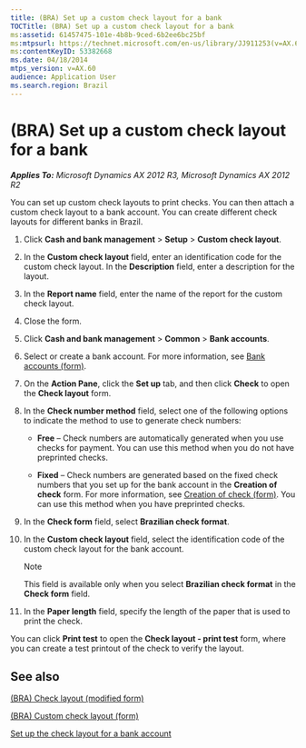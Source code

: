 ```yaml
---
title: (BRA) Set up a custom check layout for a bank
TOCTitle: (BRA) Set up a custom check layout for a bank
ms:assetid: 61457475-101e-4b8b-9ced-6b2ee6bc25bf
ms:mtpsurl: https://technet.microsoft.com/en-us/library/JJ911253(v=AX.60)
ms:contentKeyID: 53382668
ms.date: 04/18/2014
mtps_version: v=AX.60
audience: Application User
ms.search.region: Brazil
---
```


# (BRA) Set up a custom check layout for a bank 


_**Applies To:** Microsoft Dynamics AX 2012 R3, Microsoft Dynamics AX 2012 R2_

You can set up custom check layouts to print checks. You can then attach a custom check layout to a bank account. You can create different check layouts for different banks in Brazil.

1.  Click **Cash and bank management** \> **Setup** \> **Custom check layout**.

2.  In the **Custom check layout** field, enter an identification code for the custom check layout. In the **Description** field, enter a description for the layout.

3.  In the **Report name** field, enter the name of the report for the custom check layout.

4.  Close the form.

5.  Click **Cash and bank management** \> **Common** \> **Bank accounts**.

6.  Select or create a bank account. For more information, see [Bank accounts (form)](https://technet.microsoft.com/en-us/library/aa587660\(v=ax.60\)).

7.  On the **Action Pane**, click the **Set up** tab, and then click **Check** to open the **Check layout** form.

8.  In the **Check number method** field, select one of the following options to indicate the method to use to generate check numbers:
    
      - **Free** – Check numbers are automatically generated when you use checks for payment. You can use this method when you do not have preprinted checks.
    
      - **Fixed** – Check numbers are generated based on the fixed check numbers that you set up for the bank account in the **Creation of check** form. For more information, see [Creation of check (form)](https://technet.microsoft.com/en-us/library/aa575849\(v=ax.60\)). You can use this method when you have preprinted checks.

9.  In the **Check form** field, select **Brazilian check format**.

10. In the **Custom check layout** field, select the identification code of the custom check layout for the bank account.
    

    > [!NOTE]
    > <P>This field is available only when you select <STRONG>Brazilian check format</STRONG> in the <STRONG>Check form</STRONG> field.</P>



11. In the **Paper length** field, specify the length of the paper that is used to print the check.

You can click **Print test** to open the **Check layout - print test** form, where you can create a test printout of the check to verify the layout.

## See also

[(BRA) Check layout (modified form)](https://technet.microsoft.com/en-us/library/jj911263\(v=ax.60\))

[(BRA) Custom check layout (form)](https://technet.microsoft.com/en-us/library/jj923393\(v=ax.60\))

[Set up the check layout for a bank account](set-up-the-check-layout-for-a-bank-account.md)

  


